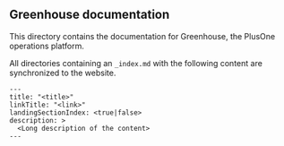 Greenhouse documentation
------------------------

This directory contains the documentation for Greenhouse, the PlusOne operations platform.

All directories containing an `_index.md` with the following content are synchronized to the website.
```
---
title: "<title>"
linkTitle: "<link>"
landingSectionIndex: <true|false>
description: >
  <Long description of the content>
---
```
